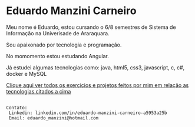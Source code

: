 # Eduardo Manzini Carneiro

  Meu nome é Eduardo, estou cursando o 6/8 semestres de Sistema de Informação na Univerisade de Araraquara.

  Sou apaixonado por tecnologia e programação.

  No momomento estou estudando Angular.

  Já estudei algumas tecnologias como: java, html5, css3, javascript, c, c#, docker e MySQL

  <a href="https://github.com/eduardomanzini">Clique aqui ver todos os exercicios e projetos feitos por mim  em relação as tecnologias citados a cima</a>



  ##
    Contato: 
     Linkedin: linkedin.com/in/eduardo-manzini-carneiro-a5953a25b
     Email: eduardo_manzini@hotmail.com
